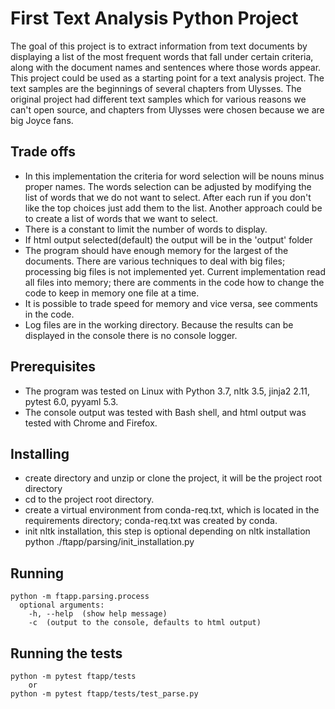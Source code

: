 # First Text Analysis Python Project
The goal of this project is to extract information from text documents by displaying a list of the most frequent words that fall under certain criteria, along with the document names and sentences where those words appear. This project could be used as a starting point for a text analysis project. The text samples are the beginnings of several chapters from Ulysses. The original project had different text samples which for various reasons we can't open source, and chapters from Ulysses were chosen because we are big Joyce fans.

## Trade offs
* In this implementation the criteria for word selection will be nouns minus proper names. The words selection can be  adjusted by modifying the list of words that we do not want to select. After each run if you don't like the top choices just add them to the list. Another approach could be to create a list of words that we want to select.
* There is a constant to limit the number of words to display.
* If html output selected(default) the output will be in the 'output' folder
* The program should have enough memory for the largest of the documents. There are various techniques to deal with big files; processing big files is not implemented yet. Current implementation read all files into memory; there are comments in the code how to change the code to keep in memory one file at a time.
* It is possible to trade speed for memory and vice versa, see comments in the code.
* Log files are in the working directory. Because the results can be displayed in the console there is no console logger.

## Prerequisites
* The program was tested on Linux with Python 3.7, nltk 3.5, jinja2 2.11, pytest 6.0, pyyaml 5.3.
* The console output was tested with Bash shell, and html output was tested with Chrome and Firefox.

## Installing
* create directory and unzip or clone the project, it will be the project root directory
* cd to the project root directory.
* create a virtual environment from conda-req.txt, which is located in the requirements directory; conda-req.txt was created by conda.
* init nltk installation, this step is optional depending on nltk installation
python ./ftapp/parsing/init_installation.py

## Running
	python -m ftapp.parsing.process
	  optional arguments:
	  	-h, --help  (show help message)
	  	-c  (output to the console, defaults to html output)

## Running the tests
	python -m pytest ftapp/tests
		or
	python -m pytest ftapp/tests/test_parse.py


